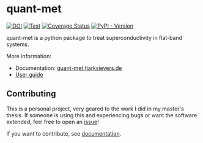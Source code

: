 
# quant-met

[![DOI](https://zenodo.org/badge/800628635.svg)](https://zenodo.org/badge/latestdoi/800628635)
[![Test](https://github.com/Ruberhauptmann/quant-met/actions/workflows/unit_tests.yml/badge.svg)](https://github.com/Ruberhauptmann/quant-met/actions/workflows/unit_tests.yml)
[![Coverage Status](https://coveralls.io/repos/github/Ruberhauptmann/quant-met/badge.svg?branch=main)](https://coveralls.io/github/Ruberhauptmann/quant-met?branch=main)
[![PyPI - Version](https://img.shields.io/pypi/v/quant-met)](https://pypi.org/project/quant-met/)

quant-met is a python package to treat superconductivity in flat-band systems.

More information:
- Documentation: [quant-met.tjarksievers.de](https://quant-met.tjarksievers.de)
- [User guide](https://quant-met.tjarksievers.de/en/latest/user_guide.html)


## Contributing

This is a personal project, very geared to the work I did in my master's thesis.
If someone is using this and experiencing bugs or want the software extended, feel free to open an [issue](https://github.com/Ruberhauptmann/quant-met/issues/new/choose)!

If you want to contribute, see [documentation](https://quant-met.tjarksievers.de/en/latest/development.html).
